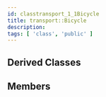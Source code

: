 ```yaml
---
id: classtransport_1_1Bicycle
title: transport::Bicycle
description: 
tags: [ 'class', 'public' ]
---
```


## Derived Classes

## Members
